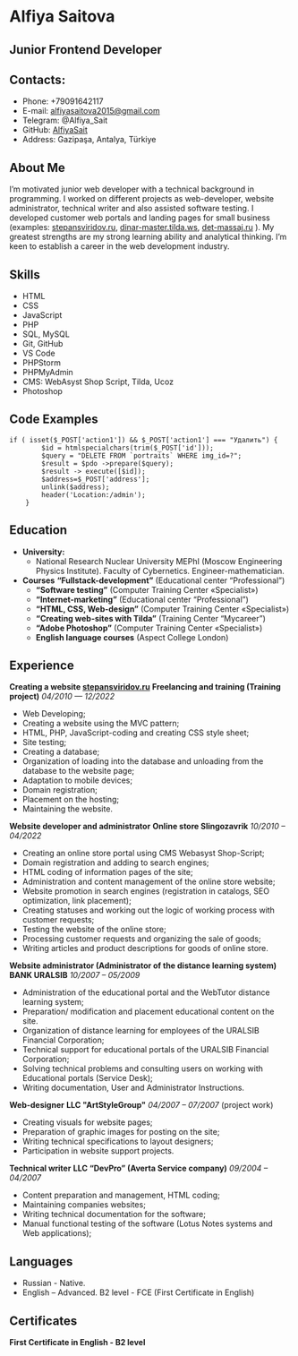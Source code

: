 Alfiya Saitova
===
## Junior Frontend Developer

## Contacts:
- Phone: +79091642117
- E-mail: alfiyasaitova2015@gmail.com
- Telegram: @Alfiya_Sait
- GitHub: [AlfiyaSait](https://github.com/AlfiyaSait)
- Address: Gazipaşa, Antalya, Türkiye

## About Me
I’m motivated junior web developer with a technical background in programming. I worked on different projects as web-developer, website administrator, technical writer and also assisted software testing. I developed customer web portals and landing pages for small business (examples: [stepansviridov.ru](http://stepansviridov.ru/),  [dinar-master.tilda.ws](https://dinar-master.tilda.ws/), [det-massaj.ru](http://det-massaj.ru/)  ). My greatest strengths are my strong learning ability and analytical thinking. I’m keen to establish a career in the web development industry.

## Skills
- HTML
- CSS
- JavaScript
- PHP
- SQL, MySQL
- Git, GitHub
- VS Code
- PHPStorm
- PHPMyAdmin
- CMS: WebAsyst Shop Script, Tilda, Ucoz
- Photoshop

## Code Examples
```
if ( isset($_POST['action1']) && $_POST['action1'] === "Удалить") {
        $id = htmlspecialchars(trim($_POST['id']));
        $query = "DELETE FROM `portraits` WHERE img_id=?";
        $result = $pdo ->prepare($query);
        $result -> execute([$id]);
        $address=$_POST['address'];
        unlink($address);
        header('Location:/admin');
    }
```
## Education
- **University:** 
   - National Research Nuclear University MEPhI (Moscow Engineering Physics Institute). Faculty of Cybernetics. Engineer-mathematician.
- **Courses**
   **“Fullstack-development”** (Educational center “Professional”)
   - **“Software testing”** (Computer Training Center «Specialist»)
   - **“Internet-marketing”** (Educational center “Professional”)
   - **“HTML, CSS, Web-design”** (Computer Training Center «Specialist»)
   - **“Creating web-sites with Tilda”** (Training Center “Mycareer”)
   - **“Adobe Photoshop”** (Computer Training Center «Specialist»)
   - **English language courses** (Aspect College London)

## Experience
**Creating a website [stepansviridov.ru](https://stepansviridov.ru/)**
**Freelancing and training (Training project)**
*04/2010 — 12/2022*
- Web Developing;
- Creating a website using the MVC pattern;
- HTML, PHP, JavaScript-coding and creating CSS style sheet;
- Site testing;
- Creating a database;
- Organization of loading into the database and unloading from the database to the website page;
- Adaptation to mobile devices;
- Domain registration;
- Placement on the hosting;
- Maintaining the website.


**Website developer and administrator**
**Online store Slingozavrik**
*10/2010 – 04/2022*
- Creating an online store portal using CMS Webasyst Shop-Script;
- Domain registration and adding to search engines; 
- HTML coding of information pages of the site; 
- Administration and content management of the online store website;
- Website promotion in search engines (registration in catalogs, SEO optimization, link placement);
- Creating statuses and working out the logic of working process with customer requests;
- Testing the website of the online store;
- Processing customer requests and organizing the sale of goods;
- Writing articles and product descriptions for goods of online store.


**Website administrator (Administrator of the distance learning system)**
**BANK URALSIB**
*10/2007 – 05/2009*
- Administration of the educational portal and the WebTutor distance learning system;
- Preparation/ modification and placement educational content on the site.
- Organization of distance learning for employees of the URALSIB Financial Corporation;
- Technical support for educational portals of the URALSIB Financial Corporation;
- Solving technical problems and consulting users on working with Educational portals (Service Desk);
- Writing documentation, User and Administrator Instructions.


**Web-designer**
**LLC "ArtStyleGroup"**
*04/2007 – 07/2007* (project work)
- Creating visuals for website pages;
- Preparation of graphic images for posting on the site;
- Writing technical specifications to layout designers;
- Participation in website support projects.


**Technical writer**
**LLC “DevPro” (Averta Service company)**
*09/2004 – 04/2007*
- Content preparation and management, HTML coding;
- Maintaining companies websites;
- Writing technical documentation for the software;
- Manual functional testing of the software (Lotus Notes systems and Web applications);



## Languages
-	Russian - Native.
-	English – Advanced. B2 level - FCE (First Certificate in English)



## Certificates
**First Certificate in English - B2 level**
